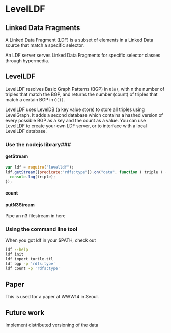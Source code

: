# LevelLDF #

## Linked Data Fragments ##

A Linked Data Fragment (LDF) is a subset of elements in a Linked Data source that match a specific selector.

An LDF server serves Linked Data Fragments for specific selector classes through hypermedia.

## LevelLDF ##

LevelLDF resolves Basic Graph Patterns (BGP) in `O(n)`, with n the number of triples that match the BGP, and returns the number (count) of triples that match a certain BGP in `O(1)`.

LevelLDF uses LevelDB (a key value store) to store all triples using LevelGraph. It adds a second database which contains a hashed version of every possible BGP as a key and the count as a value. You can use LevelLDF to create your own LDF server, or to interface with a local LevelLDF database.

### Use the nodejs library###

#### getStream ####

```javascript
var ldf = require("levelldf");
ldf.getStream({predicate:"rdfs:type"}).on("data", function ( triple ) {
  console.log(triple);
});
```

#### count ####

#### putN3Stream ####

Pipe an n3 filestream in here

### Using the command line tool ###

When you got ldf in your $PATH, check out

```bash
ldf --help
ldf init
ldf import turtle.ttl
ldf bgp -p 'rdfs:type'
ldf count -p 'rdfs:type'
```

## Paper ##

This is used for a paper at WWW14 in Seoul.

## Future work ##

Implement distributed versioning of the data
